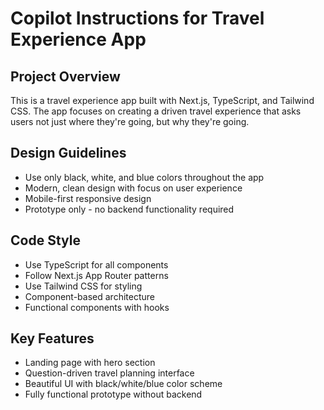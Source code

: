 # Copilot Instructions for Travel Experience App

<!-- Use this file to provide workspace-specific custom instructions to Copilot. For more details, visit https://code.visualstudio.com/docs/copilot/copilot-customization#_use-a-githubcopilotinstructionsmd-file -->

## Project Overview
This is a travel experience app built with Next.js, TypeScript, and Tailwind CSS. The app focuses on creating a driven travel experience that asks users not just where they're going, but why they're going.

## Design Guidelines
- Use only black, white, and blue colors throughout the app
- Modern, clean design with focus on user experience
- Mobile-first responsive design
- Prototype only - no backend functionality required

## Code Style
- Use TypeScript for all components
- Follow Next.js App Router patterns
- Use Tailwind CSS for styling
- Component-based architecture
- Functional components with hooks

## Key Features
- Landing page with hero section
- Question-driven travel planning interface
- Beautiful UI with black/white/blue color scheme
- Fully functional prototype without backend
